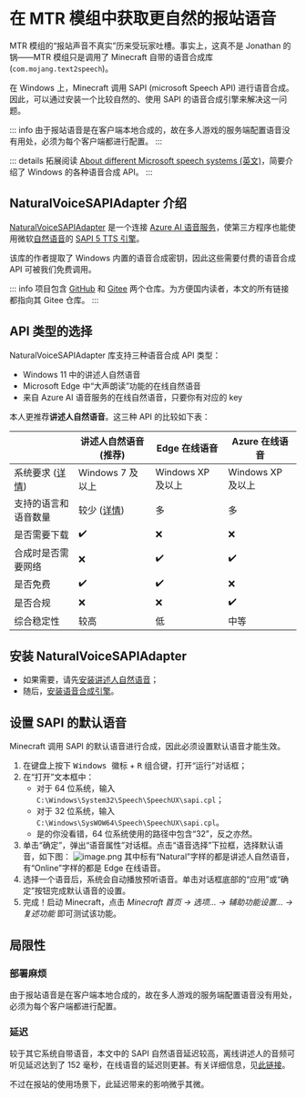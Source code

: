 # 在 MTR 模组中获取更自然的报站语音

MTR 模组的“报站声音不真实”历来受玩家吐槽。事实上，这真不是 Jonathan 的锅——MTR 模组只是调用了 Minecraft 自带的语音合成库 (`com.mojang.text2speech`)。

在 Windows 上，Minecraft 调用 SAPI (microsoft Speech API) 进行语音合成。因此，可以通过安装一个比较自然的、使用 SAPI 的语音合成引擎来解决这一问题。

::: info
由于报站语音是在客户端本地合成的，故在多人游戏的服务端配置语音没有用处，必须为每个客户端都进行配置。
:::

::: details 拓展阅读
[About different Microsoft speech systems (英文)][1]，简要介绍了 Windows 的各种语音合成 API。
:::

## NaturalVoiceSAPIAdapter 介绍

[NaturalVoiceSAPIAdapter](https://gitee.com/gexgd0419/NaturalVoiceSAPIAdapter) 是一个连接 [Azure AI 语音服务][2]，使第三方程序也能使用微软[自然语音][3]的 [SAPI 5 TTS 引擎][4]。

该库的作者提取了 Windows 内置的语音合成密钥，因此这些需要付费的语音合成 API 可被我们免费调用。

::: info
项目包含 [GitHub][5] 和 [Gitee][6] 两个仓库。为方便国内读者，本文的所有链接都指向其 Gitee 仓库。
:::

## API 类型的选择

NaturalVoiceSAPIAdapter 库支持三种语音合成 API 类型：

- Windows 11 中的讲述人自然语音
- Microsoft Edge 中“大声朗读”功能的在线自然语音
- 来自 Azure AI 语音服务的在线自然语音，只要你有对应的 key

本人更推荐**讲述人自然语音**。这三种 API 的比较如下表：

|                      | 讲述人自然语音 (推荐) | Edge 在线语音     | Azure 在线语音    |
| -------------------- | --------------------- | ----------------- | ----------------- |
| 系统要求 ([详情][7]) | Windows 7 及以上      | Windows XP 及以上 | Windows XP 及以上 |
| 支持的语言和语音数量 | 较少 ([详情][8])      | 多                | 多                |
| 是否需要下载         | ✔️                    | ❌                | ❌                |
| 合成时是否需要网络   | ❌                    | ✔️                | ✔️                |
| 是否免费             | ✔️                    | ✔️                | ❌                |
| 是否合规             | ❌                    | ❌                | ✔️                |
| 综合稳定性           | 较高                  | 低                | 中等              |

## 安装 NaturalVoiceSAPIAdapter

- 如果需要，请先[安装讲述人自然语音][9]；
- 随后，[安装语音合成引擎][10]。

## 设置 SAPI 的默认语音

Minecraft 调用 SAPI 的默认语音进行合成，因此必须设置默认语音才能生效。

1. 在键盘上按下 <kbd>Windows 徽标</kbd> + <kbd>R</kbd> 组合键，打开“运行”对话框；
2. 在“打开”文本框中：
   - 对于 64 位系统，输入 `C:\Windows\System32\Speech\SpeechUX\sapi.cpl`；
   - 对于 32 位系统，输入 `C:\Windows\SysWOW64\Speech\SpeechUX\sapi.cpl`。
   - 是的你没看错，64 位系统使用的路径中包含“32”，反之亦然。
3. 单击“确定”，弹出“语音属性”对话框。点击“语音选择”下拉框，选择默认语音，如下图：
   ![image.png](https://s2.loli.net/2024/07/06/XCWoc63QSEMhanj.png)
   其中标有“Natural”字样的都是讲述人自然语音，有“Online”字样的都是 Edge 在线语音。
4. 选择一个语音后，系统会自动播放预听语音。单击对话框底部的“应用”或“确定”按钮完成默认语音的设置。
5. 完成！启动 Minecraft，点击 _Minecraft 首页 -> 选项… -> 辅助功能设置… -> 复述功能_ 即可测试该功能。

## 局限性

### 部署麻烦

由于报站语音是在客户端本地合成的，故在多人游戏的服务端配置语音没有用处，必须为每个客户端都进行配置。

### 延迟

较于其它系统自带语音，本文中的 SAPI 自然语音延迟较高，离线讲述人的音频可听见延迟达到了 152 毫秒，在线语音的延迟则更甚。有关详细信息，见[此链接](https://github.com/gexgd0419/NaturalVoiceSAPIAdapter/issues/1)。

不过在报站的使用场景下，此延迟带来的影响微乎其微。

[1]: https://gitee.com/gexgd0419/NaturalVoiceSAPIAdapter/wikis/About-different-Microsoft-speech-systems
[2]: https://learn.microsoft.com/azure/ai-services/speech-service/
[3]: https://speech.microsoft.com/portal/voicegallery
[4]: https://learn.microsoft.com/en-us/previous-versions/windows/desktop/ms717037(v=vs.85)
[5]: https://github.com/gexgd0419/NaturalVoiceSAPIAdapter
[6]: https://gitee.com/gexgd0419/NaturalVoiceSAPIAdapter
[7]: https://gitee.com/gexgd0419/NaturalVoiceSAPIAdapter#%E7%B3%BB%E7%BB%9F%E8%A6%81%E6%B1%82
[8]: https://gitee.com/gexgd0419/NaturalVoiceSAPIAdapter/wikis/%E8%AE%B2%E8%BF%B0%E4%BA%BA%E8%87%AA%E7%84%B6%E8%AF%AD%E9%9F%B3%E4%B8%8B%E8%BD%BD%E9%93%BE%E6%8E%A5?
[9]: https://gitee.com/gexgd0419/NaturalVoiceSAPIAdapter#%E6%88%91%E7%94%A8%E7%9A%84-windows-xpvista7810-%E7%B3%BB%E7%BB%9F%E5%8F%AF%E4%BB%A5%E4%BD%BF%E7%94%A8-windows-11-%E7%B3%BB%E7%BB%9F%E7%9A%84%E8%AE%B2%E8%BF%B0%E4%BA%BA%E8%87%AA%E7%84%B6%E8%AF%AD%E9%9F%B3%E5%90%97
[10]: https://gitee.com/gexgd0419/NaturalVoiceSAPIAdapter#%E5%AE%89%E8%A3%85
